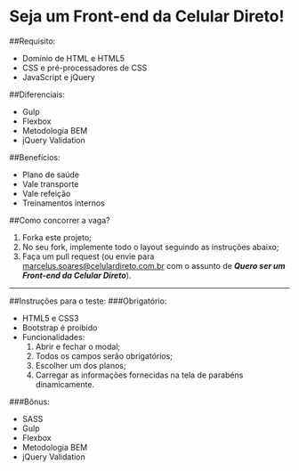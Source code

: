 # Seja um Front-end da Celular Direto!

##Requisito:
* Domínio de HTML e HTML5
* CSS e pré-processadores de CSS
* JavaScript e jQuery

##Diferenciais:
* Gulp
* Flexbox
* Metodologia BEM
* jQuery Validation

##Benefícios:
* Plano de saúde
* Vale transporte
* Vale refeição
* Treinamentos internos

##Como concorrer a vaga?
1. Forka este projeto;
2. No seu fork, implemente todo o layout seguindo as instruções abaixo;
3. Faça um pull request (ou envie para marcelus.soares@celulardireto.com.br com o assunto de **_Quero ser um Front-end da Celular Direto_**).

***

##Instruções para o teste:
###Obrigatório:
* HTML5 e CSS3
* Bootstrap é proibido
* Funcionalidades:
  1. Abrir e fechar o modal;
  2. Todos os campos serão obrigatórios;
  2. Escolher um dos planos;
  3. Carregar as informações fornecidas na tela de parabéns dinamicamente.

###Bônus:
* SASS
* Gulp
* Flexbox
* Metodologia BEM
* jQuery Validation